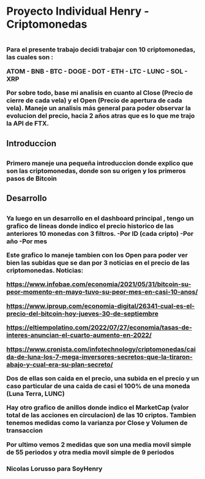 <h1> Proyecto Individual Henry - Criptomonedas <h1>

<h3>
Para el presente trabajo decidi trabajar con 10 criptomonedas, las cuales son :

ATOM - BNB - BTC - DOGE - DOT - ETH - LTC - LUNC - SOL - XRP

Por sobre todo, base mi analisis en cuanto al Close (Precio de cierre de cada vela) y el Open (Precio de apertura de cada vela). Maneje un analisis más general para poder observar la evolucion del precio, hacia 2 años atras que es lo que me trajo la API de FTX. 
<h3>

<h2> Introduccion <h2>

<h3>
Primero maneje una pequeña introduccion donde explico que son las criptomonedas, donde son su origen y los primeros pasos de Bitcoin
<h3>

<h2> Desarrollo <h2>

<h3>
Ya luego en un desarrollo en el dashboard principal , tengo un grafico de lineas donde indico el precio historico de las anteriores 10 monedas con 3 filtros.
-Por ID (cada cripto)
-Por año
-Por mes

Este grafico lo maneje tambien con los Open para poder ver bien las subidas que se dan por 3 noticias en el precio de las criptomonedas. 
Noticias:

https://www.infobae.com/economia/2021/05/31/bitcoin-su-peor-momento-en-mayo-tuvo-su-peor-mes-en-casi-10-anos/

https://www.iproup.com/economia-digital/26341-cual-es-el-precio-del-bitcoin-hoy-jueves-30-de-septiembre

https://eltiempolatino.com/2022/07/27/economia/tasas-de-interes-anuncian-el-cuarto-aumento-en-2022/

https://www.cronista.com/infotechnology/criptomonedas/caida-de-luna-los-7-mega-inversores-secretos-que-la-tiraron-abajo-y-cual-era-su-plan-secreto/


Dos de ellas son caida en el precio, una subida en el precio y un caso particular de una caida de casi el 100% de una moneda (Luna Terra, LUNC)


Hay otro grafico de anillos donde indico el MarketCap (valor total de las acciones en circulacion) de las 10 criptos.
Tambien tenemos medidas como la varianza por Close y Volumen de transaccion

Por ultimo vemos 2 medidas que son una media movil simple de 55 periodos y otra media movil simple de 9 periodos
<h3>



<h3> Nicolas Lorusso para SoyHenry <h3>
